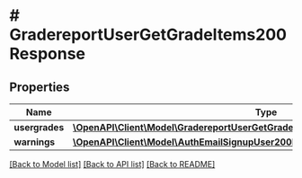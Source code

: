 # # GradereportUserGetGradeItems200Response

## Properties

Name | Type | Description | Notes
------------ | ------------- | ------------- | -------------
**usergrades** | [**\OpenAPI\Client\Model\GradereportUserGetGradeItems200ResponseUsergradesInner[]**](GradereportUserGetGradeItems200ResponseUsergradesInner.md) |  |
**warnings** | [**\OpenAPI\Client\Model\AuthEmailSignupUser200ResponseWarningsInner[]**](AuthEmailSignupUser200ResponseWarningsInner.md) |  | [optional]

[[Back to Model list]](../../README.md#models) [[Back to API list]](../../README.md#endpoints) [[Back to README]](../../README.md)

